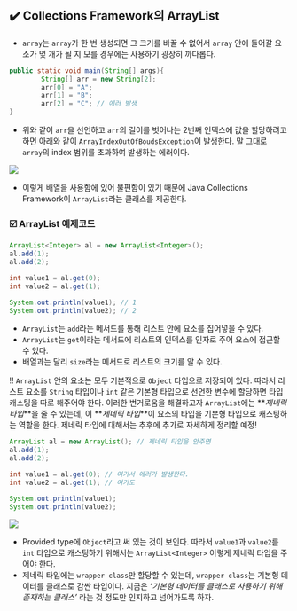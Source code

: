 ## ✔️ Collections Framework의 ArrayList

- `array`는 `array`가 한 번 생성되면 그 크기를 바꿀 수 없어서 `array` 안에 들어갈 요소가 몇 개가 될 지 모를 경우에는 사용하기 굉장히 까다롭다.

```java
public static void main(String[] args){
        String[] arr = new String[2];
        arr[0] = "A";
        arr[1] = "B";
        arr[2] = "C"; // 에러 발생
}
```

- 위와 같이 `arr`을 선언하고 `arr`의 길이를 벗어나는 2번째 인덱스에 값을 할당하려고 하면 아래와 같이 `ArrayIndexOutOfBoudsException`이 발생한다. 말 그대로 `array`의 index 범위를 초과하여 발생하는 에러이다.

![](https://velog.velcdn.com/images/elma98/post/750a012b-b810-414a-9427-5b075ab9a858/image.png)

- 이렇게 배열을 사용함에 있어 불편함이 있기 때문에 Java Collections Framework이 `ArrayList`라는 클래스를 제공한다.

### ☑️ ArrayList 예제코드

```java
ArrayList<Integer> al = new ArrayList<Integer>();
al.add(1);
al.add(2);

int value1 = al.get(0);
int value2 = al.get(1);

System.out.println(value1); // 1
System.out.println(value2); // 2
```

- `ArrayList`는 `add`라는 메서드를 통해 리스트 안에 요소를 집어넣을 수 있다.
- `ArrayList`는 `get`이라는 메서드에 리스트의 인덱스를 인자로 주어 요소에 접근할 수 있다.
- 배열과는 달리 `size`라는 메서드로 리스트의 크기를 알 수 있다.

‼️ `ArrayList` 안의 요소는 모두 기본적으로 `Object` 타입으로 저장되어 있다. 따라서 리스트 요소를 `String` 타입이나 `int` 같은 기본형 타입으로 선언한 변수에 할당하면 타입 캐스팅을 따로 해주어야 한다. 이러한 번거로움을 해결하고자 `ArrayList`에는 **_제네릭 타입_**을 줄 수 있는데, 이 **_제네릭 타입_**이 요소의 타입을 기본형 타입으로 캐스팅하는 역할을 한다. 제네릭 타입에 대해서는 추후에 추가로 자세하게 정리할 예정!

```java
ArrayList al = new ArrayList(); // 제네릭 타입을 안주면
al.add(1);
al.add(2);

int value1 = al.get(0); // 여기서 에러가 발생한다.
int value2 = al.get(1); // 여기도

System.out.println(value1);
System.out.println(value2);
```

![](https://velog.velcdn.com/images/elma98/post/9f83a04e-e8d1-4d3a-ab6a-43e4811a0830/image.png)

- Provided type에 `Object`라고 써 있는 것이 보인다. 따라서 `value1`과 `value2`를 `int` 타입으로 캐스팅하기 위해서는 `ArrayList<Integer>` 이렇게 제네릭 타입을 주어야 한다.
- 제네릭 타입에는 `wrapper class`만 할당할 수 있는데, `wrapper class`는 기본형 데이터를 클래스로 감싼 타입이다. 지금은 _‘기본형 데이터를 클래스로 사용하기 위해 존재하는 클래스’_ 라는 것 정도만 인지하고 넘어가도록 하자.
